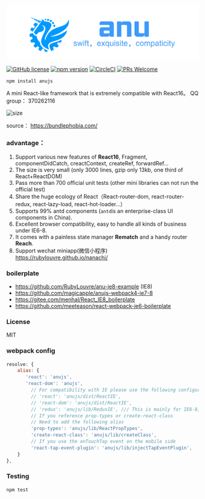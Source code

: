 
![anujs](https://github.com/RubyLouvre/anu/blob/master/lib/logo.png?raw=true)

[![GitHub license](https://img.shields.io/badge/license-MIT-blue.svg)](https://github.com/Rubylouvre/anu/blob/master/LICENSE) 
[![npm version](https://img.shields.io/npm/v/anujs.svg?style=flat)](https://www.npmjs.com/package/anujs)
[![CircleCI](https://circleci.com/gh/RubyLouvre/anu/tree/master.svg?style=svg)](https://circleci.com/gh/RubyLouvre/anu/tree/master)
[![PRs Welcome](https://img.shields.io/badge/PRs-welcome-brightgreen.svg)](https://github.com/RubyLouvre/anu/pulls)


```bash
npm install anujs
```

A mini React-like framework that is extremely compatible with  React16。
QQ group：  370262116

![size](https://wx1.sinaimg.cn/mw690/7109e87fly1frfqw50lduj21kw0rzk0h.jpg)

source： https://bundlephobia.com/

### advantage：

1. Support various new features of **React16**, Fragment, componentDidCatch, creactContext, createRef, forwardRef...
2. The size is very small (only 3000 lines, gzip only 13kb, one third of React+ReactDOM)
3. Pass more than 700 official unit tests  (other mini libraries can not run the official test)
4. Share the huge ecology of React（React-router-dom, react-router-redux, react-lazy-load, react-hot-loader...）
5. Supports 99% antd components (`antd`is an enterprise-class UI components in China).
6. Excellent browser compatibility, easy to handle all kinds of business under IE6-8.
7. It comes with a painless state manager **Rematch** and a handy router **Reach**.
8. Support wechat miniapp(微信小程序) https://rubylouvre.github.io/nanachi/

### boilerplate 


* https://github.com/RubyLouvre/anu-ie8-example (IE8)
* https://github.com/magicapple/anujs-webpack4-ie7-8
* https://gitee.com/menhal/React_IE8_boilerplate
* https://github.com/meeteason/react-webpack-ie6-boilerplate

### License

MIT

### webpack config

```js
resolve: {
    alias: {
       'react': 'anujs',
       'react-dom': 'anujs',
         // For compatibility with IE please use the following configuration
         // 'react': 'anujs/dist/ReactIE',
         // 'react-dom': 'anujs/dist/ReactIE',
         // 'redux': 'anujs/lib/ReduxIE', /// This is mainly for IE6-8, because of the poor performance of the isPlainObject method in the official source code.
         // If you reference prop-types or create-react-class
         // Need to add the following alias
         'prop-types': 'anujs/lib/ReactPropTypes',
         'create-react-class': 'anujs/lib/createClass',
         // If you use the onTouchTap event on the mobile side
         'react-tap-event-plugin': 'anujs/lib/injectTapEventPlugin',
    }
},
```


### Testing

```
npm test
```

